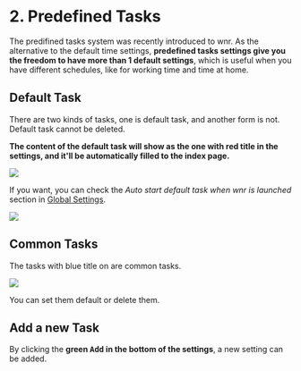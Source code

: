 # 2. Predefined Tasks

The predifined tasks system was recently introduced to wnr. As the alternative to the default time settings, **predefined tasks settings give you the freedom to have more than 1 default settings**, which is useful when you have different schedules, like for working time and time at home.

## Default Task

There are two kinds of tasks, one is default task, and another form is not. Default task cannot be deleted.

**The content of the default task will show as the one with red title in the settings, and it'll be automatically filled to the index page.**

<img src="https://i.loli.net/2020/02/14/KI8fFcrYiuMO4Bk.png"/><br />

If you want, you can check the *Auto start default task when wnr is launched* section in [Global Settings](./3-global-settings.html).

<img src="https://i.loli.net/2020/02/14/8HWcjmqeRVL43Ok.png"/><br />

## Common Tasks

The tasks with blue title on are common tasks.

<img src="https://i.loli.net/2020/02/14/HtrMUs1lZjyTcv8.png"/><br />

You can set them default or delete them.

## Add a new Task

By clicking the **green <kbd>Add</kbd> in the bottom of the settings**, a new setting can be added.
